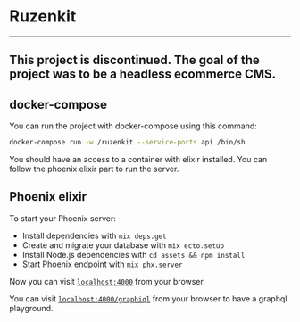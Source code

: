 # Ruzenkit

---
This project is discontinued. The goal of the project was to be a headless ecommerce CMS.
---

## docker-compose
You can run the project with docker-compose using this command:
```sh
docker-compose run -w /ruzenkit --service-ports api /bin/sh
```
You should have an access to a container with elixir installed. You can follow the phoenix elixir part to run the server.

## Phoenix elixir

To start your Phoenix server:

  * Install dependencies with `mix deps.get`
  * Create and migrate your database with `mix ecto.setup`
  * Install Node.js dependencies with `cd assets && npm install`
  * Start Phoenix endpoint with `mix phx.server`

Now you can visit [`localhost:4000`](http://localhost:4000) from your browser.

You can visit [`localhost:4000/graphiql`](http://localhost:4000/graphiql) from your browser to have a graphql playground.
